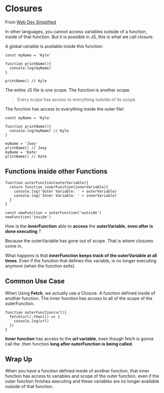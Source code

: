 # Closures

From [Web Dev Simplified](https://www.youtube.com/watch?v=3a0I8ICR1Vg)

In other languages, you cannot access variables outside of a function, inside of that function. 
But it is possible in JS, this is what we call closure.

A global variable is available inside this function:
```
const myName = 'Kyle'

function printName(){
  console.log(myName)
}

printName() // Kyle
```

The entire JS file is one scope. The function is another scope.

> Every scope has access to everything outside of its scope. 

The function has access to everything inside the outer file!
```
const myName = 'Kyle'

function printName(){
  console.log(myName) // Kyle
}

myName = 'Joey'
printName() // Joey
myName = 'Kate' 
printName() // Kate
```

## Functions inside other Functions

```
function outerFunction(outerVariable){
  return function innerFunction(innerVariable){
    console.log('Outer Variable: ' + outerVariable)
    console.log('Inner Variable: ' + innerVariable)
  }
}

const newFunction = outerFunction('outside') 
newFunction('inside') 
```

How is the **innerFunction** able to **access** the **outerVariable**, **even after is done executing** ?

Because the outerVariable has gone out of scope. That is where closures come in.

What happens is that **innerFunction keeps track of the outerVariable at all times**. Even if the function that defines this variable, is no longer executing anymore (when the function exits).

## Common Use Case

When Using **Fetch**, we actually use a Closure. A function defined inside of another function.
The inner function has access to all of the scope of the outerFunction.

```
function outerFunction(url){
  fetch(url).then(() => {
    console.log(url)
  })
} 
```

**Inner function** has access to the **url variable**, even though fetch is gonna call the .then function **long after outerFunction is being called**.

## Wrap Up
When you have a function defined inside of another function, that inner function has access to variables and scope of the outer function, even if the outer function finishes executing and these variables are no longer available outside of that function.

